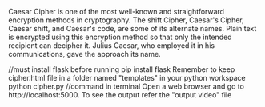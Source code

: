 Caesar Cipher is one of the most well-known and straightforward encryption methods in cryptography.
The shift Cipher, Caesar's Cipher, Caesar shift, and Caesar's code, are some of its alternate names.
Plain text is encrypted using this encryption method so that only the intended recipient can decipher it. 
Julius Caesar, who employed it in his communications, gave the approach its name.

//must install flask before running
pip install flask
Remember to keep cipher.html file in a folder named "templates" in your python workspace
python cipher.py  //command in terminal
Open a web browser and go to http://localhost:5000.
To see the output refer the "output video" file
